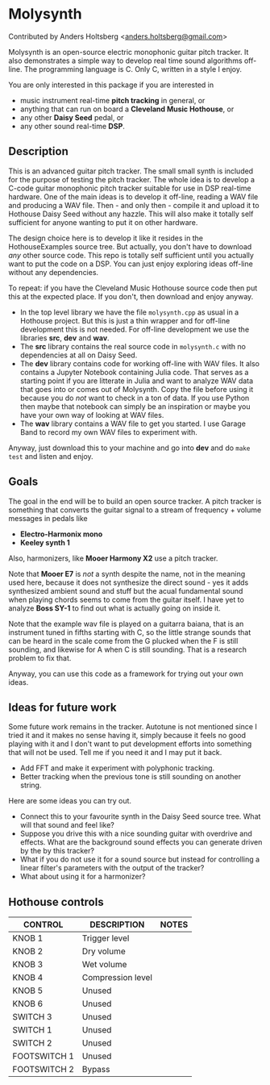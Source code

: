 # Molysynth

Contributed by Anders Holtsberg \<<anders.holtsberg@gmail.com>\>

Molysynth is an open-source electric monophonic guitar pitch tracker. 
It also demonstrates a simple way to develop real time sound algorithms off-line. 
The programming language is C. Only C, written in a style I enjoy.

You are only interested in this package if you are interested in
   * music instrument real-time __pitch tracking__ in general, or
   * anything that can run on board a __Cleveland Music Hothouse__, or
   * any other __Daisy Seed__ pedal, or
   * any other sound real-time __DSP__.


## Description

This is an advanced guitar pitch tracker. The small small synth is included
for the purpose of testing the pitch tracker.
The whole idea is to develop a C-code guitar monophonic pitch tracker suitable
for use in DSP real-time hardware. One of the main ideas is to 
develop it off-line, reading a WAV file and producing a WAV file. 
Then - and only then -
compile it and upload it to Hothouse Daisy Seed without any hazzle.
This will also make it totally self sufficient for anyone wanting to put it
on other hardware.

The design choice here is to develop it like it resides in the
HothouseExamples source tree.
But actually, you don't have to download _any_ other source code. This repo is
totally self sufficient until you actually want to put the code on a DSP. 
You can just enjoy exploring ideas off-line without any dependencies.

To repeat: if you have the Cleveland Music Hothouse source code then put this at the 
expected place. If you don't, then download and enjoy anyway. 

   * In the top level library we have the file `molysynth.cpp` as usual in a
     Hothouse project. But
     this is just a thin wrapper and for off-line development this is not
     needed. For off-line development we use the libraries __src__, __dev__ 
     and __wav__.
   * The __src__ library contains the real source code in `molysynth.c` with
     no dependencies at all on Daisy Seed.
   * The __dev__ library contains code for working off-line with WAV files.
     It also contains a Jupyter Notebook containing Julia code. 
     That serves as a starting point if you are litterate in Julia and want 
     to analyze WAV data that goes into or comes out of Molysynth. Copy the
     file before using it because you do _not_ want to check in a ton of data.
     If you use Python then maybe
     that notebook can simply be an inspiration or maybe you have your own way 
     of looking at WAV files.
   * The __wav__ library contains a WAV file to get you started. I use Garage Band
     to record my own WAV files to experiment with. 

Anyway, just download this to your machine and go into __dev__ and do `make test`
and listen and enjoy. 


## Goals

The goal in the end will be to build an open source tracker. A pitch tracker
is something that converts the guitar signal to a stream of frequency + volume 
messages in pedals like 

 * __Electro-Harmonix mono__
 * __Keeley synth 1__

Also, harmonizers, like __Mooer Harmony X2__ use a pitch tracker.

Note that __Mooer E7__ is _not_ a synth despite the name, not in the meaning 
used here, because
it does not synthesize the direct sound - yes it adds synthesized ambient
sound and stuff but the acual fundamental sound when playing chords seems to
come from the guitar itself. I have yet to analyze __Boss SY-1__ to find out
what is actually going on inside it.

Note that the example wav file is played on a guitarra baiana, that is an 
instrument tuned in fifths starting with C, so the little strange sounds
that can be heard in the scale come from the G plucked when the F is still 
sounding, and likewise for A when C is still sounding. That is a research
problem to fix that. 

Anyway, you can use this code as a framework for trying out your own ideas.


## Ideas for future work

Some future work remains in the tracker. Autotune is not mentioned since I tried it
and it makes no sense having it, simply because it feels no good playing with it and
I don't want to put development efforts into something that will not be used. Tell
me if you need it and I may put it back. 

  * Add FFT and make it experiment with polyphonic tracking.
  * Better tracking when the previous tone is still sounding on another string.

Here are some ideas you can try out.

  * Connect this to your favourite synth in the Daisy Seed source tree. What 
    will that sound and feel like?
  * Suppose you drive this with a nice sounding guitar with overdrive and
    effects. What are the background sound effects you can generate driven by the
    by this tracker?
  * What if you do not use it for a sound source but instead for controlling a
    linear filter's parameters with the output of the tracker?
  * What about using it for a harmonizer?


## Hothouse controls

| CONTROL | DESCRIPTION | NOTES |
|-|-|-|
| KNOB 1 | Trigger level       |  |
| KNOB 2 | Dry volume          |  |
| KNOB 3 | Wet volume          |  |
| KNOB 4 | Compression level   |  |
| KNOB 5 | Unused              |  |
| KNOB 6 | Unused              |  |
| SWITCH 3 | Unused            |  |
| SWITCH 1 | Unused            |  |
| SWITCH 2 | Unused            |  |
| FOOTSWITCH 1 | Unused        |  |
| FOOTSWITCH 2 | Bypass        |  |

